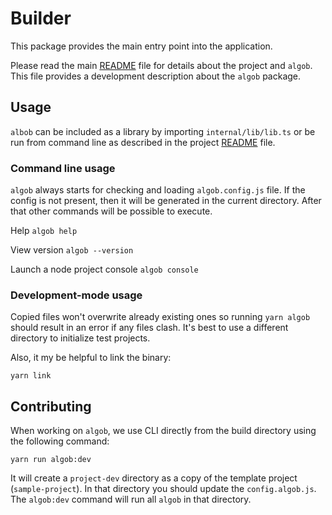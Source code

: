 # Builder

This package provides the main entry point into the application.

Please read the main [README](../../README.md) file for details about the project and `algob`. This file provides a development description about the `algob` package.

## Usage


`albob` can be included as a library by importing `internal/lib/lib.ts` or be run from command line as described in the project [README](../../README.md) file.

### Command line usage

`algob` always starts for checking and loading `algob.config.js` file.
If the config is not present, then it will be generated in the current directory.
After that other commands will be possible to execute.

Help
`algob help`

View version
`algob --version`

Launch a node project console
`algob console`

### Development-mode usage

Copied files won't overwrite already existing ones so running `yarn algob` should result in an error if any files clash.
It's best to use a different directory to initialize test projects.

Also, it my be helpful to link the binary:

    yarn link

## Contributing

When working on `algob`, we use CLI directly from the build directory using the following command:

    yarn run algob:dev

It will create a `project-dev` directory as a copy of the template project (`sample-project`).
In that directory you should update the `config.algob.js`. The `algob:dev` command will run all `algob` in that directory.
